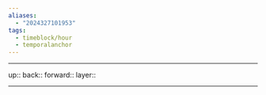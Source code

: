 ```yaml
---
aliases:
  - "2024327101953"
tags:
  - timeblock/hour
  - temporalanchor
---
```




***

up:: 
back:: 
forward:: 
layer:: 

***
